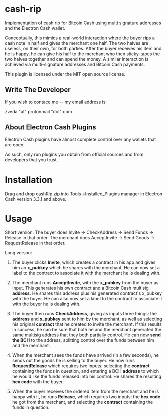 # cash-rip
Implementation of cash rip for Bitcoin Cash using multi signature addresses and the Electron Cash wallet.

Conceptually, this mimics a real-world interaction where the buyer rips a cash note in half and gives the merchant one half.
The two halves are useless, on their own, for both parties. After the buyer receives his item and he is happy, he can give his half to the 
merchant who then sticky-tapes the two halves together and can spend the money. A similar interaction is achieved via 
multi-signature addresses and Bitcoin Cash payments.

This plugin is licensed under the MIT open source license.

## Write The Developer ##

If you wish to contace me -- my email address is:

  zveda "at" protonmail "dot" com

## About Electron Cash Plugins ##

Electron Cash plugins have almost complete control over any wallets that are open.

As such, only run plugins you obtain from official sources and from developers that you trust.

# Installation

Drag and drop cashRip.zip into Tools->Installed_Plugins manager in Electron Cash version 3.3.1 and above.

# Usage

Short version: The buyer does Invite -> CheckAddress -> Send Funds -> Release in that order. The merchant does AcceptInvite -> Send Goods -> RequestRelease in that order.

Long verson:

1. The buyer clicks **Invite**, which creates a contract in his app and gives him an **x_pubkey** which he shares with the merchant. He can now set a label to the contract to associate it with the merchant he is dealing with.
2. The merchant runs **AcceptInvite**, with the **x_pubkey** from the buyer as input. This generates his own contract and a Bitcoin Cash multisig **address**. He shares this address plus his generated contract's x_pubkey with the buyer. He can also now set a label to the contract to associate it with the buyer he is dealing with.
3. The buyer then runs **CheckAddress**, giving as inputs three things: the **address** and **x_pubkey** sent to him by the merchant, as well as selecting his original **contract** that he created to invite the merchant. If this results in success, he can be sure that both he and the merchant generated the same multisig address that they both partially control. He can now **send the BCH** to the address, splitting control over the funds between him and the merchant.
4. When the merchant sees the funds have arrived (in a few seconds), he sends out the goods he is selling to the buyer. He now runs **RequestRelease** which requires two inputs: selecting the **contract** containing the funds in question, and entering a BCH **address** to which he would like the funds released into his control. He shares the resulting **hex code** with the buyer.

5. When the buyer receives the ordered item from the merchant and he is happy with it, he runs **Release**, which requires two inputs: the **hex code** he got from the merchant, and selecting the **contract** containing the funds in question.


